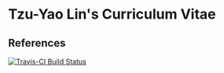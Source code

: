 # Tzu-Yao Lin's Curriculum Vitae


## References
[![Travis-CI Build
Status](https://travis-ci.org/seabbs/cv.svg?branch=master)](https://travis-ci.org/seabbs/cv)
